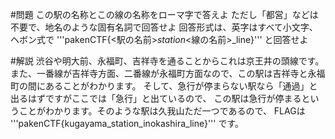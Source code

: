 #問題
この駅の名称とこの線の名称をローマ字で答えよ
ただし「都営」などは不要で、地名のような固有名詞で回答せよ
回答形式は、英字はすべて小文字、ヘボン式で
'''pakenCTF{<駅の名前>_station_<線の名前>_line}'''
と回答せよ

#解説
渋谷や明大前、永福町、吉祥寺を通ることからこれは京王井の頭線です。
また、一番線が吉祥寺方面、二番線が永福町方面なので、この駅は吉祥寺と永福町の間にあることがわかります。
そして、急行が停まらない駅なら「通過」と出るはずですがここでは「急行」と出ているので、
この駅は急行が停まるということがわかります。そのような駅は久我山ただ一つであるので、
FLAGは
'''pakenCTF{kugayama_station_inokashira_line}'''
です。

